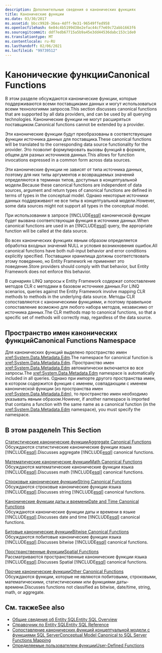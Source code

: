 ```yaml
---
description: Дополнительные сведения о канонических функциях
title: Канонические функции
ms.date: 03/30/2017
ms.assetid: bbcc9928-36ea-4dff-9e31-96549ffed958
ms.openlocfilehash: 6e84c4b5199d38e2efac44cf7e69c72abb1663f6
ms.sourcegitcommit: ddf7edb67715a5b9a45e3dd44536dabc153c1de0
ms.translationtype: MT
ms.contentlocale: ru-RU
ms.lasthandoff: 02/06/2021
ms.locfileid: "99739512"
---
```

# <a name="canonical-functions"></a><span data-ttu-id="279fa-103">Канонические функции</span><span class="sxs-lookup"><span data-stu-id="279fa-103">Canonical Functions</span></span>

<span data-ttu-id="279fa-104">В этом разделе обсуждаются канонические функции, которые поддерживаются всеми поставщиками данных и могут использоваться всеми технологиями запросов.</span><span class="sxs-lookup"><span data-stu-id="279fa-104">This section discusses canonical functions that are supported by all data providers, and can be used by all querying technologies.</span></span> <span data-ttu-id="279fa-105">Канонические функции не могут расширяться поставщиком.</span><span class="sxs-lookup"><span data-stu-id="279fa-105">Canonical functions cannot be extended by a provider.</span></span>  
  
 <span data-ttu-id="279fa-106">Эти канонические функции будут преобразованы в соответствующие функции источника данных для поставщика.</span><span class="sxs-lookup"><span data-stu-id="279fa-106">These canonical functions will be translated to the corresponding data source functionality for the provider.</span></span> <span data-ttu-id="279fa-107">Это позволит формулировать вызовы функций в формате, общем для разных источников данных.</span><span class="sxs-lookup"><span data-stu-id="279fa-107">This allows for function invocations expressed in a common form across data sources.</span></span>  
  
 <span data-ttu-id="279fa-108">Эти канонические функции не зависят от типа источника данных, поэтому для них типы аргументов и возвращаемых значений определяются в терминах типов, доступных в концептуальной модели.</span><span class="sxs-lookup"><span data-stu-id="279fa-108">Because these canonical functions are independent of data sources, argument and return types of canonical functions are defined in terms of types in the conceptual model.</span></span> <span data-ttu-id="279fa-109">Однако некоторые источники данных поддерживают не все типы в концептуальной модели.</span><span class="sxs-lookup"><span data-stu-id="279fa-109">However, some data sources might not support all types in the conceptual model.</span></span>  
  
 <span data-ttu-id="279fa-110">При использовании в запросе [!INCLUDE[esql](../../../../../../includes/esql-md.md)] канонической функции будет вызвана соответствующая функция в источнике данных.</span><span class="sxs-lookup"><span data-stu-id="279fa-110">When canonical functions are used in an [!INCLUDE[esql](../../../../../../includes/esql-md.md)] query, the appropriate function will be called at the data source.</span></span>  
  
 <span data-ttu-id="279fa-111">Во всех канонических функциях явным образом определяется обработка входных значений NULL и условия возникновения ошибок.</span><span class="sxs-lookup"><span data-stu-id="279fa-111">All canonical functions have both null-input behavior and error conditions explicitly specified.</span></span> <span data-ttu-id="279fa-112">Поставщики хранилища должны соответствовать этому поведению, но Entity Framework не применяет это поведение.</span><span class="sxs-lookup"><span data-stu-id="279fa-112">Store providers should comply with that behavior, but Entity Framework does not enforce this behavior.</span></span>  
  
 <span data-ttu-id="279fa-113">В сценариях LINQ запросы к Entity Framework содержат сопоставление методов CLR с методами в базовом источнике данных.</span><span class="sxs-lookup"><span data-stu-id="279fa-113">For LINQ scenarios, queries against the Entity Framework involve mapping CLR methods to methods in the underlying data source.</span></span> <span data-ttu-id="279fa-114">Методы CLR сопоставляются с каноническими функциями, и поэтому правильное сопоставление возможно для любого набора методов, независимо от источника данных.</span><span class="sxs-lookup"><span data-stu-id="279fa-114">The CLR methods map to canonical functions, so that a specific set of methods will correctly map, regardless of the data source.</span></span>  
  
## <a name="canonical-functions-namespace"></a><span data-ttu-id="279fa-115">Пространство имен канонических функций</span><span class="sxs-lookup"><span data-stu-id="279fa-115">Canonical Functions Namespace</span></span>  

 <span data-ttu-id="279fa-116">Для канонических функций выделено пространство имен <xref:System.Data.Metadata.Edm>.</span><span class="sxs-lookup"><span data-stu-id="279fa-116">The namespace for canonical function is <xref:System.Data.Metadata.Edm>.</span></span> <span data-ttu-id="279fa-117">Пространство имен <xref:System.Data.Metadata.Edm> автоматически включается во все запросы.</span><span class="sxs-lookup"><span data-stu-id="279fa-117">The <xref:System.Data.Metadata.Edm> namespace is automatically included in all queries.</span></span> <span data-ttu-id="279fa-118">Однако при импорте другого пространства имен, в котором содержится функция с именем, совпадающим с именем канонической функции (из пространства имен <xref:System.Data.Metadata.Edm>), то пространство имен необходимо указывать явным образом.</span><span class="sxs-lookup"><span data-stu-id="279fa-118">However, if another namespace is imported that contains a function with the same name as a canonical function (in the <xref:System.Data.Metadata.Edm> namespace), you must specify the namespace.</span></span>  
  
## <a name="in-this-section"></a><span data-ttu-id="279fa-119">В этом разделе</span><span class="sxs-lookup"><span data-stu-id="279fa-119">In This Section</span></span>  

 [<span data-ttu-id="279fa-120">Статистические канонические функции</span><span class="sxs-lookup"><span data-stu-id="279fa-120">Aggregate Canonical Functions</span></span>](aggregate-canonical-functions.md)  
 <span data-ttu-id="279fa-121">Обсуждаются статистические канонические функции языка [!INCLUDE[esql](../../../../../../includes/esql-md.md)].</span><span class="sxs-lookup"><span data-stu-id="279fa-121">Discusses aggregate [!INCLUDE[esql](../../../../../../includes/esql-md.md)] canonical functions.</span></span>  
  
 [<span data-ttu-id="279fa-122">Математические канонические функции</span><span class="sxs-lookup"><span data-stu-id="279fa-122">Math Canonical Functions</span></span>](math-canonical-functions.md)  
 <span data-ttu-id="279fa-123">Обсуждаются математические канонические функции языка [!INCLUDE[esql](../../../../../../includes/esql-md.md)].</span><span class="sxs-lookup"><span data-stu-id="279fa-123">Discusses math [!INCLUDE[esql](../../../../../../includes/esql-md.md)] canonical functions.</span></span>  
  
 [<span data-ttu-id="279fa-124">Строковые канонические функции</span><span class="sxs-lookup"><span data-stu-id="279fa-124">String Canonical Functions</span></span>](string-canonical-functions.md)  
 <span data-ttu-id="279fa-125">Обсуждаются строковые канонические функции языка [!INCLUDE[esql](../../../../../../includes/esql-md.md)].</span><span class="sxs-lookup"><span data-stu-id="279fa-125">Discusses string [!INCLUDE[esql](../../../../../../includes/esql-md.md)] canonical functions.</span></span>  
  
 [<span data-ttu-id="279fa-126">Канонические функции даты и времени</span><span class="sxs-lookup"><span data-stu-id="279fa-126">Date and Time Canonical Functions</span></span>](date-and-time-canonical-functions.md)  
 <span data-ttu-id="279fa-127">Обсуждаются канонические функции даты и времени в языке [!INCLUDE[esql](../../../../../../includes/esql-md.md)].</span><span class="sxs-lookup"><span data-stu-id="279fa-127">Discusses date and time [!INCLUDE[esql](../../../../../../includes/esql-md.md)] canonical functions.</span></span>  
  
 [<span data-ttu-id="279fa-128">Битовые канонические функции</span><span class="sxs-lookup"><span data-stu-id="279fa-128">Bitwise Canonical Functions</span></span>](bitwise-canonical-functions.md)  
 <span data-ttu-id="279fa-129">Обсуждаются побитовые канонические функции языка [!INCLUDE[esql](../../../../../../includes/esql-md.md)].</span><span class="sxs-lookup"><span data-stu-id="279fa-129">Discusses bitwise [!INCLUDE[esql](../../../../../../includes/esql-md.md)] canonical functions.</span></span>  
  
 [<span data-ttu-id="279fa-130">Пространственные функции</span><span class="sxs-lookup"><span data-stu-id="279fa-130">Spatial Functions</span></span>](spatial-functions.md)  
 <span data-ttu-id="279fa-131">Рассматриваются пространственные канонические функции языка [!INCLUDE[esql](../../../../../../includes/esql-md.md)].</span><span class="sxs-lookup"><span data-stu-id="279fa-131">Discusses Spatial [!INCLUDE[esql](../../../../../../includes/esql-md.md)] canonical functions.</span></span>  
  
 [<span data-ttu-id="279fa-132">Прочие канонические функции</span><span class="sxs-lookup"><span data-stu-id="279fa-132">Other Canonical Functions</span></span>](other-canonical-functions.md)  
 <span data-ttu-id="279fa-133">Обсуждаются функции, которые не являются побитовыми, строковыми, математическими, статистическими или функциями даты-времени.</span><span class="sxs-lookup"><span data-stu-id="279fa-133">Discusses functions not classified as bitwise, date/time, string, math, or aggregate.</span></span>  
  
## <a name="see-also"></a><span data-ttu-id="279fa-134">См. также</span><span class="sxs-lookup"><span data-stu-id="279fa-134">See also</span></span>

- [<span data-ttu-id="279fa-135">Общие сведения об Entity SQL</span><span class="sxs-lookup"><span data-stu-id="279fa-135">Entity SQL Overview</span></span>](entity-sql-overview.md)
- [<span data-ttu-id="279fa-136">Справочник по Entity SQL</span><span class="sxs-lookup"><span data-stu-id="279fa-136">Entity SQL Reference</span></span>](entity-sql-reference.md)
- [<span data-ttu-id="279fa-137">Сопоставление канонических функций концептуальной модели с функциями SQL Server</span><span class="sxs-lookup"><span data-stu-id="279fa-137">Conceptual Model Canonical to SQL Server Functions Mapping</span></span>](../conceptual-model-canonical-to-sql-server-functions-mapping.md)
- [<span data-ttu-id="279fa-138">Определяемые пользователем функции</span><span class="sxs-lookup"><span data-stu-id="279fa-138">User-Defined Functions</span></span>](user-defined-functions-entity-sql.md)
